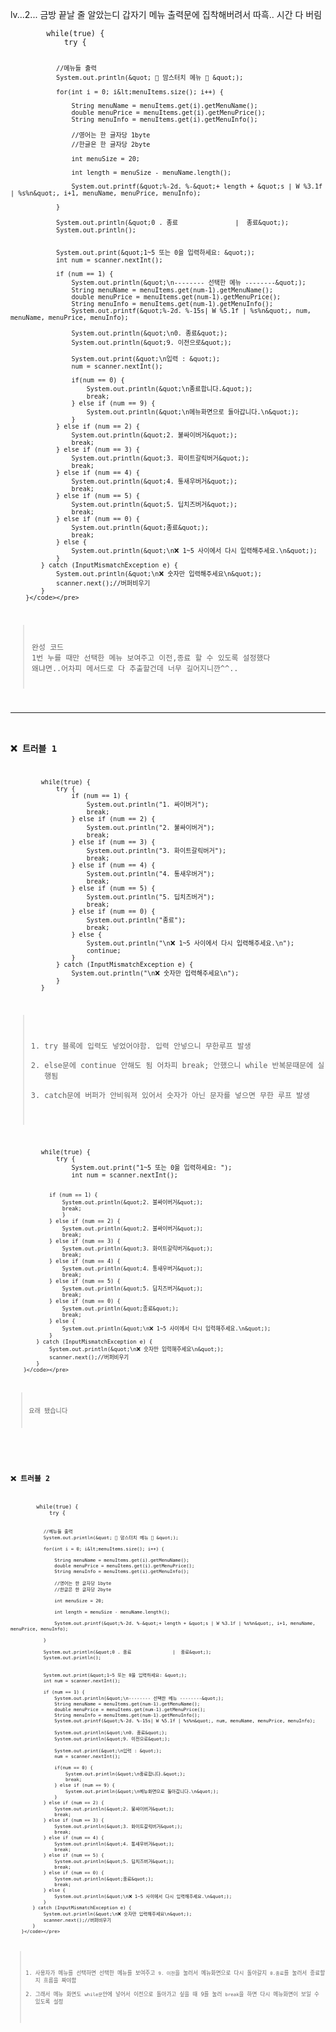 <p>lv...2...  금방 끝날 줄 알았는디 
갑자기 메뉴 출력문에 집착해버려서 따흑.. 시간 다 버림</p>
<pre><code class="language-java">        while(true) {
            try {

                //메뉴들 출력
                System.out.println(&quot; 🍔 맘스터치 메뉴 🍔 &quot;);

                for(int i = 0; i&lt;menuItems.size(); i++) {

                    String menuName = menuItems.get(i).getMenuName();
                    double menuPrice = menuItems.get(i).getMenuPrice();
                    String menuInfo = menuItems.get(i).getMenuInfo();

                    //영어는 한 글자당 1byte
                    //한글은 한 글자당 2byte

                    int menuSize = 20;

                    int length = menuSize - menuName.length();

                    System.out.printf(&quot;%-2d. %-&quot;+ length + &quot;s | W %3.1f | %s%n&quot;, i+1, menuName, menuPrice, menuInfo);

                }

                System.out.println(&quot;0 . 종료               |  종료&quot;);
                System.out.println();


                System.out.print(&quot;1~5 또는 0을 입력하세요: &quot;);
                int num = scanner.nextInt();

                if (num == 1) {
                    System.out.println(&quot;\n-------- 선택한 메뉴 --------&quot;);
                    String menuName = menuItems.get(num-1).getMenuName();
                    double menuPrice = menuItems.get(num-1).getMenuPrice();
                    String menuInfo = menuItems.get(num-1).getMenuInfo();
                    System.out.printf(&quot;%-2d. %-15s| W %5.1f | %s%n&quot;, num, menuName, menuPrice, menuInfo);

                    System.out.println(&quot;\n0. 종료&quot;);
                    System.out.println(&quot;9. 이전으로&quot;);

                    System.out.print(&quot;\n입력 : &quot;);
                    num = scanner.nextInt();

                    if(num == 0) {
                        System.out.println(&quot;\n종료합니다.&quot;);
                        break;
                    } else if (num == 9) {
                        System.out.println(&quot;\n메뉴화면으로 돌아갑니다.\n&quot;);
                    }
                } else if (num == 2) {
                    System.out.println(&quot;2. 불싸이버거&quot;);
                    break;
                } else if (num == 3) {
                    System.out.println(&quot;3. 화이트갈릭버거&quot;);
                    break;
                } else if (num == 4) {
                    System.out.println(&quot;4. 통새우버거&quot;);
                    break;
                } else if (num == 5) {
                    System.out.println(&quot;5. 딥치즈버거&quot;);
                    break;
                } else if (num == 0) {
                    System.out.println(&quot;종료&quot;);
                    break;
                } else {
                    System.out.println(&quot;\n❌ 1~5 사이에서 다시 입력해주세요.\n&quot;);
                }
            } catch (InputMismatchException e) {
                System.out.println(&quot;\n❌ 숫자만 입력해주세요\n&quot;);
                scanner.next();//버퍼비우기
            }
        }</code></pre>
<blockquote>
<p>완성 코드
1번 누를 때만 선택한 메뉴 보여주고 이전,종료 할 수 있도록 설정했다
왜냐면..어차피 메서드로 다 추출할건데 너무 길어지니깐^^..</p>
</blockquote>
<hr />
<h3 id="❌-트러블-1">❌ 트러블 1</h3>
<pre><code class="language-java">        while(true) {
            try {
                if (num == 1) {
                    System.out.println(&quot;1. 싸이버거&quot;);
                    break;
                } else if (num == 2) {
                    System.out.println(&quot;2. 불싸이버거&quot;);
                    break;
                } else if (num == 3) {
                    System.out.println(&quot;3. 화이트갈릭버거&quot;);
                    break;
                } else if (num == 4) {
                    System.out.println(&quot;4. 통새우버거&quot;);
                    break;
                } else if (num == 5) {
                    System.out.println(&quot;5. 딥치즈버거&quot;);
                    break;
                } else if (num == 0) {
                    System.out.println(&quot;종료&quot;);
                    break;
                } else {
                    System.out.println(&quot;\n❌ 1~5 사이에서 다시 입력해주세요.\n&quot;);
                    continue;
                }
            } catch (InputMismatchException e) {
                System.out.println(&quot;\n❌ 숫자만 입력해주세요\n&quot;);
            }
        }</code></pre>
<blockquote>
<ol>
<li>try 블록에 입력도 넣었어야함. 입력 안넣으니 무한루프 발생 </li>
<li>else문에 continue 안해도 됨 어차피 break; 안했으니 while 반복문때문에 실행됨</li>
<li>catch문에 버퍼가 안비워져 있어서 숫자가 아닌 문자를 넣으면 무한 루프 발생</li>
</ol>
</blockquote>
<pre><code class="language-java">        while(true) {
            try {
                System.out.print(&quot;1~5 또는 0을 입력하세요: &quot;);
                int num = scanner.nextInt();

                if (num == 1) {
                    System.out.println(&quot;2. 불싸이버거&quot;);
                    break;
                    }
                } else if (num == 2) {
                    System.out.println(&quot;2. 불싸이버거&quot;);
                    break;
                } else if (num == 3) {
                    System.out.println(&quot;3. 화이트갈릭버거&quot;);
                    break;
                } else if (num == 4) {
                    System.out.println(&quot;4. 통새우버거&quot;);
                    break;
                } else if (num == 5) {
                    System.out.println(&quot;5. 딥치즈버거&quot;);
                    break;
                } else if (num == 0) {
                    System.out.println(&quot;종료&quot;);
                    break;
                } else {
                    System.out.println(&quot;\n❌ 1~5 사이에서 다시 입력해주세요.\n&quot;);
                }
            } catch (InputMismatchException e) {
                System.out.println(&quot;\n❌ 숫자만 입력해주세요\n&quot;);
                scanner.next();//버퍼비우기
            }
        }</code></pre>
<blockquote>
<p>요래 됐습니다</p>
</blockquote>
<br />

<h3 id="❌-트러블-2">❌ 트러블 2</h3>
<pre><code class="language-java">        while(true) {
            try {

                //메뉴들 출력
                System.out.println(&quot; 🍔 맘스터치 메뉴 🍔 &quot;);

                for(int i = 0; i&lt;menuItems.size(); i++) {

                    String menuName = menuItems.get(i).getMenuName();
                    double menuPrice = menuItems.get(i).getMenuPrice();
                    String menuInfo = menuItems.get(i).getMenuInfo();

                    //영어는 한 글자당 1byte
                    //한글은 한 글자당 2byte

                    int menuSize = 20;

                    int length = menuSize - menuName.length();

                    System.out.printf(&quot;%-2d. %-&quot;+ length + &quot;s | W %3.1f | %s%n&quot;, i+1, menuName, menuPrice, menuInfo);

                }

                System.out.println(&quot;0 . 종료               |  종료&quot;);
                System.out.println();


                System.out.print(&quot;1~5 또는 0을 입력하세요: &quot;);
                int num = scanner.nextInt();

                if (num == 1) {
                    System.out.println(&quot;\n-------- 선택한 메뉴 --------&quot;);
                    String menuName = menuItems.get(num-1).getMenuName();
                    double menuPrice = menuItems.get(num-1).getMenuPrice();
                    String menuInfo = menuItems.get(num-1).getMenuInfo();
                    System.out.printf(&quot;%-2d. %-15s| W %5.1f | %s%n&quot;, num, menuName, menuPrice, menuInfo);

                    System.out.println(&quot;\n0. 종료&quot;);
                    System.out.println(&quot;9. 이전으로&quot;);

                    System.out.print(&quot;\n입력 : &quot;);
                    num = scanner.nextInt();

                    if(num == 0) {
                        System.out.println(&quot;\n종료합니다.&quot;);
                        break;
                    } else if (num == 9) {
                        System.out.println(&quot;\n메뉴화면으로 돌아갑니다.\n&quot;);
                    }
                } else if (num == 2) {
                    System.out.println(&quot;2. 불싸이버거&quot;);
                    break;
                } else if (num == 3) {
                    System.out.println(&quot;3. 화이트갈릭버거&quot;);
                    break;
                } else if (num == 4) {
                    System.out.println(&quot;4. 통새우버거&quot;);
                    break;
                } else if (num == 5) {
                    System.out.println(&quot;5. 딥치즈버거&quot;);
                    break;
                } else if (num == 0) {
                    System.out.println(&quot;종료&quot;);
                    break;
                } else {
                    System.out.println(&quot;\n❌ 1~5 사이에서 다시 입력해주세요.\n&quot;);
                }
            } catch (InputMismatchException e) {
                System.out.println(&quot;\n❌ 숫자만 입력해주세요\n&quot;);
                scanner.next();//버퍼비우기
            }
        }</code></pre>
<blockquote>
<ol>
<li>사용자가 메뉴를 선택하면 선택한 메뉴를 보여주고 <code>9. 이전</code>을 눌러서 메뉴화면으로 다시 돌아갈지 <code>0.종료</code>를 눌러서 종료할지 흐름을 짜야함</li>
<li>그래서 메뉴 화면도 <code>while문</code>안에 넣어서 이전으로 돌아가고 싶을 때 9를 눌러 <code>break</code>을 하면 다시 메뉴화면이 보일 수 있도록 설정</li>
</ol>
</blockquote>
